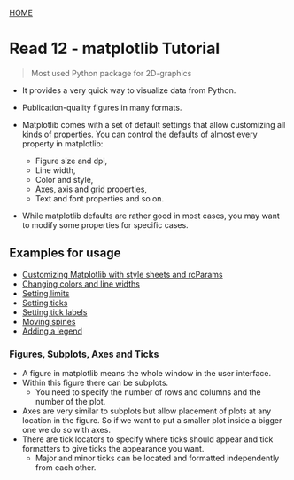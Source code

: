 [ HOME ](README.md)
# Read 12 - matplotlib  Tutorial
> Most used Python package for 2D-graphics

- It provides a very quick way to visualize data from Python.
- Publication-quality figures in many formats.
- Matplotlib comes with a set of default settings that allow customizing all kinds of properties. You can control the defaults of almost every property in matplotlib: 
  - Figure size and dpi, 
  - Line width, 
  - Color and style, 
  - Axes, axis and grid properties, 
  - Text and font properties and so on. 

- While matplotlib defaults are rather good in most cases, you may want to modify some properties for specific cases.

## Examples for usage

- [Customizing Matplotlib with style sheets and rcParams](https://matplotlib.org/tutorials/introductory/customizing.html)
- [Changing colors and line widths](https://matplotlib.org/tutorials/introductory/pyplot.html)
- [Setting limits](https://github.com/rougier/matplotlib-tutorial#setting-limits)
- [Setting ticks](https://github.com/rougier/matplotlib-tutorial#setting-ticks)
- [Setting tick labels](https://github.com/rougier/matplotlib-tutorial#setting-tick-labels)
- [Moving spines](https://github.com/rougier/matplotlib-tutorial#moving-spines)
- [Adding a legend](https://github.com/rougier/matplotlib-tutorial#adding-a-legend)

### Figures, Subplots, Axes and Ticks

- A figure in matplotlib means the whole window in the user interface.
- Within this figure there can be subplots.
  - You need to specify the number of rows and columns and the number of the plot.
- Axes are very similar to subplots but allow placement of plots at any location in the figure. So if we want to put a smaller plot inside a bigger one we do so with axes.
- There are tick locators to specify where ticks should appear and tick formatters to give ticks the appearance you want. 
  - Major and minor ticks can be located and formatted independently from each other.